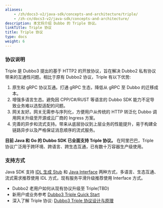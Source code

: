 ```yaml
---
aliases:
    - /zh/docs3-v2/java-sdk/concepts-and-architecture/triple/
    - /zh-cn/docs3-v2/java-sdk/concepts-and-architecture/
description: 本文将介绍 Dubbo 的 Triple 协议。
linkTitle: Triple 协议
title: Triple 协议
type: docs
weight: 6
---
```





### 协议说明
Triple 是 Dubbo3 提出的基于 HTTP2 的开放协议，旨在解决 Dubbo2 私有协议带来的互通性问题。相比于原有 Dubbo2 协议，Triple 有以下优势:

1. 原生和 gRPC 协议互通。打通 gRPC 生态，降低从 gRPC 至 Dubbo 的迁移成本。
2. 增强多语言生态。避免因 CPP/C#/RUST 等语言的 Dubbo SDK 能力不足导致业务难以选型适配的问题。
3. 网关友好。网关无需参与序列化，方便用户从传统的 HTTP 转泛化 Dubbo 调用网关升级至开源或云厂商的 Ingress 方案。
4. 完善的异步和流式支持。带来从底层协议到上层业务的性能提升，易于构建全链路异步以及严格保证消息顺序的流式服务。

**目前 Java 和 Go 的 Dubbo SDK 已全面支持 Triple 协议。** 在阿里巴巴，Triple 协议广泛用于跨环境、跨语言、跨生态互通，已有数十万容器生产级使用。

### 支持方式
Java SDK 支持 [IDL 生成 Stub](/zh-cn/overview/mannual/java-sdk/quick-start/idl)
和 [Java Interface](/zh-cn/overview/mannual/java-sdk/quick-start/idl) 两种方式，多语言、生态互通、流式需求推荐使用 IDL 方式，现有服务平滑升级推荐使用
Interface 方式。

- Dubbo2 老用户如何从现有协议升级至 Triple(TBD)
- 新用户或业务参考 [Dubbo3 Triple Quick Start](/zh-cn/overview/mannual/java-sdk/quick-start/idl/)
- 深入了解 Triple 协议: [Dubbo3 Triple 协议设计与原理](https://github.com/apache/dubbo-awesome/blob/master/proposals/D0-triple.md)